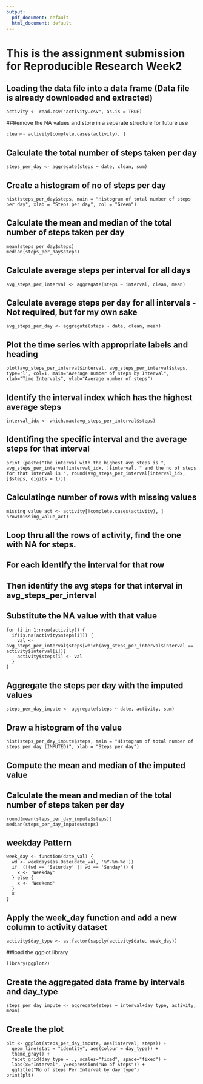 ```yaml
---
output:
  pdf_document: default
  html_document: default
---
```

# This is the assignment submission for Reproducible Research Week2

## Loading the data file into a data frame (Data file is already downloaded and extracted)
```{r}
activity <- read.csv("activity.csv", as.is = TRUE)
```

##Remove the NA values and store in a separate structure for future use
```{r}
clean<- activity[complete.cases(activity), ]
```

## Calculate the total number of steps taken per day
```{r}
steps_per_day <- aggregate(steps ~ date, clean, sum)
```

## Create a histogram of no of steps per day
```{r}
hist(steps_per_day$steps, main = "Histogram of total number of steps per day", xlab = "Steps per day", col = "Green")
```

## Calculate the mean and median of the total number of steps taken per day
```{r}
mean(steps_per_day$steps)
median(steps_per_day$steps)
```

## Calculate average steps per interval for all days 
```{r}
avg_steps_per_interval <- aggregate(steps ~ interval, clean, mean)
```

## Calculate average steps per day for all intervals - Not required, but for my own sake 
```{r}
avg_steps_per_day <- aggregate(steps ~ date, clean, mean)
```

## Plot the time series with appropriate labels and heading
```{r}
plot(avg_steps_per_interval$interval, avg_steps_per_interval$steps, type='l', col=1, main="Average number of steps by Interval", xlab="Time Intervals", ylab="Average number of steps")
```

## Identify the interval index which has the highest average steps
```{r}
interval_idx <- which.max(avg_steps_per_interval$steps)
```

## Identifing the specific interval and the average steps for that interval
```
print (paste("The interval with the highest avg steps is ", avg_steps_per_interval[interval_idx, ]$interval, " and the no of steps for that interval is ", round(avg_steps_per_interval[interval_idx, ]$steps, digits = 1)))
```

## Calculatinge number of rows with missing values
```
missing_value_act <- activity[!complete.cases(activity), ]
nrow(missing_value_act)
```

## Loop thru all the rows of activity, find the one with NA for steps.
## For each identify the interval for that row
## Then identify the avg steps for that interval in avg_steps_per_interval
## Substitute the NA value with that value
```{r}
for (i in 1:nrow(activity)) {
  if(is.na(activity$steps[i])) {
    val <- avg_steps_per_interval$steps[which(avg_steps_per_interval$interval == activity$interval[i])]
    activity$steps[i] <- val 
  }
}
```

## Aggregate the steps per day with the imputed values
```{r}
steps_per_day_impute <- aggregate(steps ~ date, activity, sum)
```

## Draw a histogram of the value 
```{r}
hist(steps_per_day_impute$steps, main = "Histogram of total number of steps per day (IMPUTED)", xlab = "Steps per day")
```

## Compute the mean and median of the imputed value
## Calculate the mean and median of the total number of steps taken per day
```{r}
round(mean(steps_per_day_impute$steps))
median(steps_per_day_impute$steps)
```

## weekday Pattern
```{r}
week_day <- function(date_val) {
  wd <- weekdays(as.Date(date_val, '%Y-%m-%d'))
  if  (!(wd == 'Saturday' || wd == 'Sunday')) {
    x <- 'Weekday'
  } else {
    x <- 'Weekend'
  }
  x
}
```

## Apply the week_day function and add a new column to activity dataset
```{r}
activity$day_type <- as.factor(sapply(activity$date, week_day))
```

##load the ggplot library
```{r}
library(ggplot2)
```

## Create the aggregated data frame by intervals and day_type
```{r}
steps_per_day_impute <- aggregate(steps ~ interval+day_type, activity, mean)
```

## Create the plot
```{r}
plt <- ggplot(steps_per_day_impute, aes(interval, steps)) +
  geom_line(stat = "identity", aes(colour = day_type)) +
  theme_gray() +
  facet_grid(day_type ~ ., scales="fixed", space="fixed") +
  labs(x="Interval", y=expression("No of Steps")) +
  ggtitle("No of steps Per Interval by day type")
print(plt)
```


